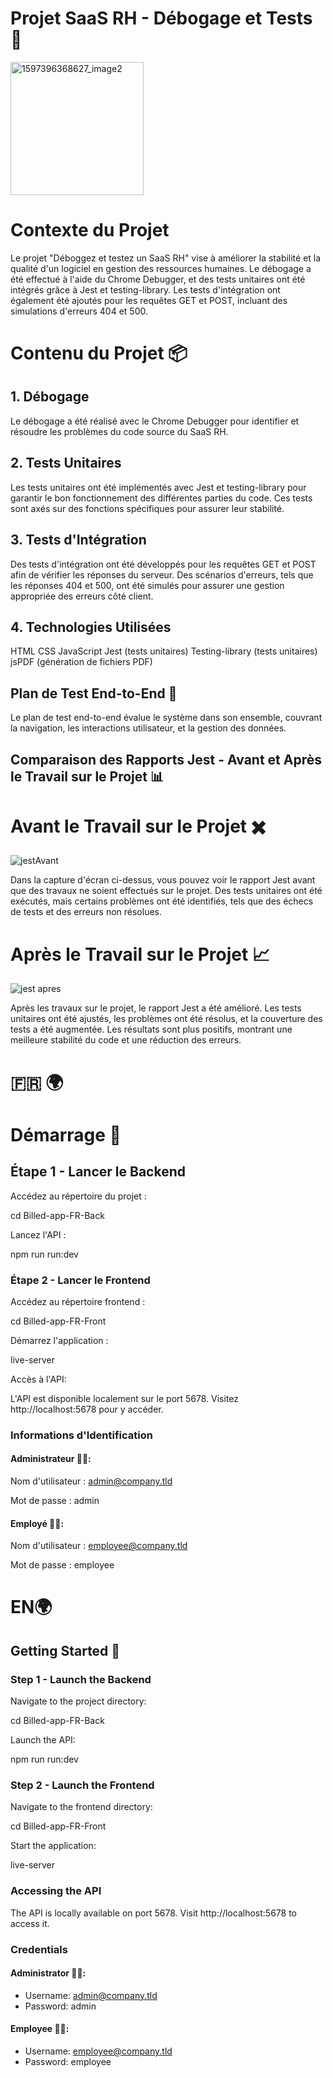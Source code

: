 # Projet SaaS RH - Débogage et Tests 🚀
<img width="213" alt="1597396368627_image2" src="https://github.com/imene-yahiaoui/bill-app/assets/76797190/f67aaf29-3fc8-4167-b7fb-f486e6093b7a">


# Contexte du Projet

Le projet "Déboggez et testez un SaaS RH" vise à améliorer la stabilité et la qualité d'un logiciel en gestion des ressources humaines. Le débogage a été effectué à l'aide du Chrome Debugger, et des tests unitaires ont été intégrés grâce à Jest et testing-library. Les tests d'intégration ont également été ajoutés pour les requêtes GET et POST, incluant des simulations d'erreurs 404 et 500. 


# Contenu du Projet 📦
## 1. Débogage
Le débogage a été réalisé avec le Chrome Debugger pour identifier et résoudre les problèmes du code source du SaaS RH.

## 2. Tests Unitaires
Les tests unitaires ont été implémentés avec Jest et testing-library pour garantir le bon fonctionnement des différentes parties du code. Ces tests sont axés sur des fonctions spécifiques pour assurer leur stabilité.

## 3. Tests d'Intégration
Des tests d'intégration ont été développés pour les requêtes GET et POST afin de vérifier les réponses du serveur. Des scénarios d'erreurs, tels que les réponses 404 et 500, ont été simulés pour assurer une gestion appropriée des erreurs côté client.

## 4. Technologies Utilisées
HTML
CSS
JavaScript
Jest (tests unitaires)
Testing-library (tests unitaires)
jsPDF (génération de fichiers PDF)


## Plan de Test End-to-End 🚀
Le plan de test end-to-end évalue le système dans son ensemble, couvrant la navigation, les interactions utilisateur, et la gestion des données.
 

## Comparaison des Rapports Jest - Avant et Après le Travail sur le Projet 📊

# Avant le Travail sur le Projet ✖️

![jestAvant](https://github.com/imene-yahiaoui/jest/assets/76797190/ed959551-fa6a-4134-bfaf-faa14dc258b4)

Dans la capture d'écran ci-dessus, vous pouvez voir le rapport Jest avant que des travaux ne soient effectués sur le projet. Des tests unitaires ont été exécutés, mais certains problèmes ont été identifiés, tels que des échecs de tests et des erreurs non résolues.

# Après le Travail sur le Projet 📈

![jest apres](https://github.com/imene-yahiaoui/jest/assets/76797190/429e556b-bc53-4b77-8a99-4e8544fe6756)

Après les travaux sur le projet, le rapport Jest a été amélioré. Les tests unitaires ont été ajustés, les problèmes ont été résolus, et la couverture des tests a été augmentée. Les résultats sont plus positifs, montrant une meilleure stabilité du code et une réduction des erreurs.



 # 🇫🇷 🌍

   # Démarrage 🚀

## Étape 1 - Lancer le Backend

Accédez au répertoire du projet :

cd Billed-app-FR-Back

Lancez l'API :

npm run run:dev


### Étape 2 - Lancer le Frontend

Accédez au répertoire frontend :

cd Billed-app-FR-Front

Démarrez l'application :

live-server

Accès à l'API:

L'API est disponible localement sur le port 5678. Visitez http://localhost:5678 pour y accéder.


### Informations d'Identification


#### Administrateur 👩‍💼:


Nom d'utilisateur : admin@company.tld


Mot de passe : admin


#### Employé 👨‍💼:


Nom d'utilisateur : employee@company.tld


Mot de passe : employee

 # EN🌍
 ## Getting Started 🚀
 
### Step 1 - Launch the Backend

Navigate to the project directory:

cd Billed-app-FR-Back

Launch the API:

npm run run:dev

### Step 2 - Launch the Frontend

Navigate to the frontend directory:

cd Billed-app-FR-Front

Start the application:

live-server

### Accessing the API

The API is locally available on port 5678. Visit http://localhost:5678 to access it.

### Credentials

#### Administrator 👩‍💼:

- Username: admin@company.tld
- Password: admin

#### Employee 👨‍💼:

- Username: employee@company.tld
- Password: employee

 
